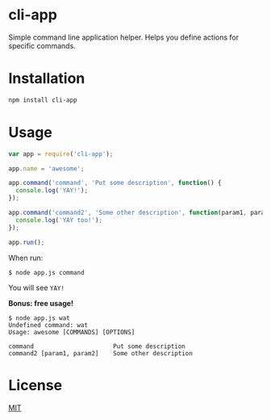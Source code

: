 # cli-app

Simple command line application helper. Helps you define actions for specific commands.

# Installation

```bash
npm install cli-app
```

# Usage

```javascript
var app = require('cli-app');

app.name = 'awesome';

app.command('command', 'Put some description', function() {
  console.log('YAY!');
});

app.command('command2', 'Some other description', function(param1, param2) {
  console.log('YAY too!');
});

app.run();
```

When run:
```
$ node app.js command
```
You will see `YAY!`

**Bonus: free usage!**

```
$ node app.js wat
Undefined command: wat
Usage: awesome [COMMANDS] [OPTIONS]

command                      Put some description
command2 [param1, param2]    Some other description
```

# License

[MIT](http://mit-license.org/rumpl)
